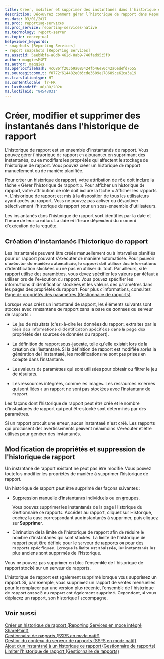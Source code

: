 ```yaml
---
title: Créer, modifier et supprimer des instantanés dans l’historique de rapport | Microsoft Docs
description: Découvrez comment gérer l’historique de rapport dans Reporting Services en ajoutant et en supprimant des instantanés, ou en modifiant les propriétés qui affectent le stockage de l’historique de rapport.
ms.date: 03/01/2017
ms.prod: reporting-services
ms.prod_service: reporting-services-native
ms.technology: report-server
ms.topic: conceptual
helpviewer_keywords:
- snapshots [Reporting Services]
- report snapshots [Reporting Services]
ms.assetid: 5aebbbfa-a8db-462d-8ab9-746fad9525f0
author: maggiesMSFT
ms.author: maggies
ms.openlocfilehash: 4c686ff203b9a080424fb46e50c42a6edefd7655
ms.sourcegitcommit: f0772f614482e0b3cde3609e178689ce62ca3a19
ms.translationtype: HT
ms.contentlocale: fr-FR
ms.lasthandoff: 06/09/2020
ms.locfileid: "84548031"
---
```

# <a name="create-modify-and-delete-snapshots-in-report-history"></a>Créer, modifier et supprimer des instantanés dans l'historique de rapport
  L'historique de rapport est un ensemble d'instantanés de rapport. Vous pouvez gérer l'historique de rapport en ajoutant et en supprimant des instantanés, ou en modifiant les propriétés qui affectent le stockage de l'historique de rapport. Vous pouvez créer un historique de rapport manuellement ou de manière planifiée.  
  
 Pour créer un historique de rapport, votre attribution de rôle doit inclure la tâche « Gérer l'historique de rapport ». Pour afficher un historique de rapport, votre attribution de rôle doit inclure la tâche « Afficher les rapports ». L'historique de rapport est mis à la disposition de tous les utilisateurs ayant accès au rapport. Vous ne pouvez pas activer ou désactiver sélectivement l'historique de rapport pour un sous-ensemble d'utilisateurs.  
  
 Les instantanés dans l'historique de rapport sont identifiés par la date et l'heure de leur création. La date et l'heure dépendent du moment d'exécution de la requête.  
  
## <a name="creating-snapshots-in-report-history"></a>Création d'instantanés l'historique de rapport  
 Les instantanés peuvent être créés manuellement ou à intervalles planifiés pour un rapport pouvant s'exécuter de manière automatisée. Pour pouvoir s'exécuter de manière automatisée, le rapport doit utiliser des informations d'identification stockées ou ne pas en utiliser du tout. Par ailleurs, si le rapport utilise des paramètres, vous devez spécifier les valeurs par défaut à utiliser lors de l'exécution du rapport. Vous pouvez spécifier les informations d'identification stockées et les valeurs des paramètres dans les pages des propriétés du rapport. Pour plus d’informations, consultez [Page de propriétés des paramètres &#40;Gestionnaire de rapports&#41;](https://msdn.microsoft.com/library/ebb53598-2378-46ae-8935-d5192f8ea49a).  
  
 Lorsque vous créez un instantané de rapport, les éléments suivants sont stockés avec l'instantané de rapport dans la base de données du serveur de rapports :  
  
-   Le jeu de résultats (c'est-à-dire les données du rapport, extraites par le biais des informations d'identification spécifiées dans la page des propriétés des sources de données du rapport).  
  
-   La définition de rapport sous-jacente, telle qu'elle existait lors de la création de l'instantané. Si la définition de rapport est modifiée après la génération de l'instantané, les modifications ne sont pas prises en compte dans l'instantané.  
  
-   Les valeurs de paramètres qui sont utilisées pour obtenir ou filtrer le jeu de résultats.  
  
-   Les ressources intégrées, comme les images. Les ressources externes qui sont liées à un rapport ne sont pas stockées avec l'instantané de rapport.  
  
 Les façons dont l'historique de rapport peut être créé et le nombre d'instantanés de rapport qui peut être stocké sont déterminés par des paramètres.  
  
 Si un rapport produit une erreur, aucun instantané n'est créé. Les rapports qui produisent des avertissements peuvent néanmoins s'exécuter et être utilisés pour générer des instantanés.  
  
## <a name="modifying-properties-and-deleting-report-history"></a>Modification de propriétés et suppression de l'historique de rapport  
 Un instantané de rapport existant ne peut pas être modifié. Vous pouvez toutefois modifier les propriétés de manière à supprimer l'historique de rapport.  
  
 Un historique de rapport peut être supprimé des façons suivantes :  
  
-   Suppression manuelle d'instantanés individuels ou en groupes.  
  
     Vous pouvez supprimer les instantanés de la page Historique du Gestionnaire de rapports. Accédez au rapport, cliquez sur Historique, cochez la case correspondant aux instantanés à supprimer, puis cliquez sur **Supprimer**.  
  
-   Diminution de la limite de l'historique de rapport afin de réduire le nombre d'instantanés qui sont stockés. La limite de l'historique de rapport peut être définie pour le serveur de rapports ou pour des rapports spécifiques. Lorsque la limite est abaissée, les instantanés les plus anciens sont supprimés de l'historique.  
  
 Vous ne pouvez pas supprimer en bloc l'ensemble de l'historique de rapport stocké sur un serveur de rapports.  
  
 L'historique de rapport est également supprimé lorsque vous supprimez un rapport. Si, par exemple, vous supprimez un rapport de ventes mensuelles pour le remplacer par une version plus récente, l'ensemble de l'historique de rapport associé au rapport est également supprimé. Cependant, si vous déplacez un rapport, son historique l'accompagne.  
  
## <a name="see-also"></a>Voir aussi  
 [Créer un historique de rapport &#40;Reporting Services en mode intégré SharePoint&#41;](../../reporting-services/report-server/create-report-history-reporting-services-in-sharepoint-integrated-mode.md)   
 [Gestionnaire de rapports &#40;SSRS en mode natif&#41;](https://msdn.microsoft.com/library/80949f9d-58f5-48e3-9342-9e9bf4e57896)   
 [Gestion du contenu du serveur de rapports &#40;SSRS en mode natif&#41;](../../reporting-services/report-server/report-server-content-management-ssrs-native-mode.md)   
 [Ajout d’un instantané à un historique de rapport &#40;Gestionnaire de rapports&#41;](../../reporting-services/report-server/add-a-snapshot-to-report-history-report-manager.md)   
 [Limiter l’historique de rapport &#40;Gestionnaire de rapports&#41;](../../reporting-services/reports/limit-report-history-report-manager.md)  
  
  
